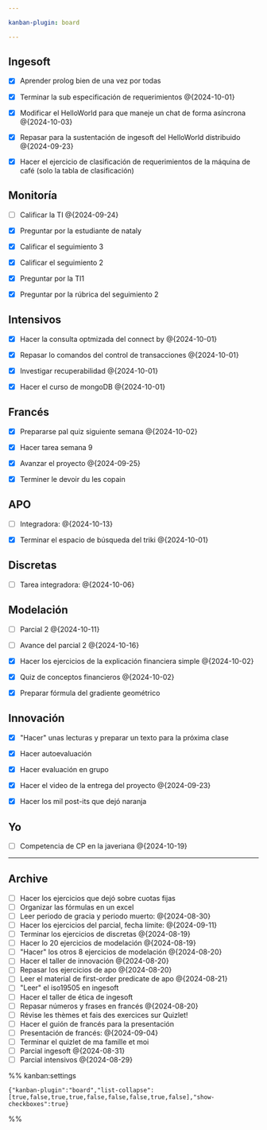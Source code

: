 ```yaml
---

kanban-plugin: board

---
```


## Ingesoft

- [x] Aprender prolog bien de una vez por todas
- [x] Terminar la sub especificación de requerimientos @{2024-10-01}
- [x] Modificar el HelloWorld para que maneje un chat de forma asíncrona @{2024-10-03}
- [x] Repasar para la sustentación de ingesoft del HelloWorld distribuido @{2024-09-23}
- [x] Hacer el ejercicio de clasificación de requerimientos de la máquina de café (solo la tabla de clasificación)


## Monitoría

- [ ] Calificar la TI @{2024-09-24}
- [x] Preguntar por la estudiante de nataly
- [x] Calificar el seguimiento 3
- [x] Calificar el seguimiento 2
- [x] Preguntar por la TI1
- [x] Preguntar por la rúbrica del seguimiento 2


## Intensivos

- [x] Hacer la consulta optmizada del connect by @{2024-10-01}
- [x] Repasar lo comandos del control de transacciones @{2024-10-01}
- [x] Investigar recuperabilidad @{2024-10-01}
- [x] Hacer el curso de mongoDB @{2024-10-01}


## Francés

- [x] Prepararse pal quiz siguiente semana @{2024-10-02}
- [x] Hacer tarea semana 9
- [x] Avanzar el proyecto @{2024-09-25}
- [x] Terminer le devoir du les copain


## APO

- [ ] Integradora: @{2024-10-13}
- [x] Terminar el espacio de búsqueda del triki @{2024-10-01}


## Discretas

- [ ] Tarea integradora: @{2024-10-06}


## Modelación

- [ ] Parcial 2 @{2024-10-11}
- [ ] Avance del parcial 2 @{2024-10-16}
- [x] Hacer los ejercicios de la explicación financiera simple @{2024-10-02}
- [x] Quiz de conceptos financieros @{2024-10-02}
- [x] Preparar fórmula del gradiente geométrico


## Innovación

- [x] "Hacer" unas lecturas y preparar un texto para la próxima clase
- [x] Hacer autoevaluación
- [x] Hacer evaluación en grupo
- [x] Hacer el video de la entrega del proyecto @{2024-09-23}
- [x] Hacer los mil post-its que dejó naranja


## Yo

- [ ] Competencia de CP en la javeriana @{2024-10-19}


***

## Archive

- [ ] Hacer los ejercicios que dejó sobre cuotas fijas
- [ ] Organizar las fórmulas en un excel
- [ ] Leer periodo de gracia y periodo muerto: @{2024-08-30}
- [ ] Hacer los ejercicios del parcial, fecha límite: @{2024-09-11}
- [ ] Terminar los ejercicios de discretas @{2024-08-19}
- [ ] Hacer lo 20 ejercicios de modelación @{2024-08-19}
- [ ] "Hacer" los otros 8 ejercicios de modelación @{2024-08-20}
- [ ] Hacer el taller de innovación @{2024-08-20}
- [ ] Repasar los ejercicios de apo @{2024-08-20}
- [ ] Leer el material de first-order predicate de apo @{2024-08-21}
- [ ] "Leer" el iso19505 en ingesoft
- [ ] Hacer el taller de ética de ingesoft
- [ ] Repasar números y frases en francés @{2024-08-20}
- [ ] Révise les thèmes et fais des exercices sur Quizlet!
- [ ] Hacer el guión de francés para la presentación
- [ ] Presentación de francés: @{2024-09-04}
- [ ] Terminar el quizlet de ma famille et moi
- [ ] Parcial ingesoft @{2024-08-31}
- [ ] Parcial intensivos @{2024-08-29}

%% kanban:settings
```
{"kanban-plugin":"board","list-collapse":[true,false,true,true,false,false,false,true,false],"show-checkboxes":true}
```
%%